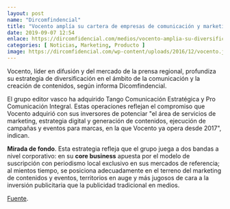 ```yaml
---
layout: post
name: "Dircomfindencial"
title: "Vocento amplía su cartera de empresas de comunicación y marketing"
date: 2019-09-07 12:54
enlace: https://dircomfidencial.com/medios/vocento-amplia-su-diversificacion-por-las-ramas-de-comunicacion-y-marketing-20190906-1650/
categories: [ Noticias, Marketing, Producto ]
image: https://dircomfidencial.com/wp-content/uploads/2016/12/vocento.jpg
---
```

Vocento, líder en difusión y del mercado de la prensa regional, profundiza su  estrategia de diversificación en el ámbito de la comunicación y la creación de contenidos, según informa Dicomfindencial.

El grupo editor vasco ha adquirido Tango Comunicación Estratégica y Pro Comunicación Integral. Estas operaciones reflejan el compromiso que Vocento adquirió con sus inversores de potenciar "el área de servicios de marketing, estrategia digital y generación de contenidos, ejecución de campañas y eventos para marcas, en la que Vocento ya opera desde 2017", indican.

**Mirada de fondo**. Esta estrategia refleja que el grupo juega a dos bandas a nivel corporativo: en su **core business** apuesta por el modelo de suscripción con periodismo local exclusivo en sus mercados de referencia; al mientos tiempo, se posiciona adecuadamente en el terreno del marketing de contenidos y eventos,  territorios en auge y más jugosos de cara a la inversión publicitaria que la publicidad tradicional en medios.

[Fuente](https://dircomfidencial.com/medios/vocento-amplia-su-diversificacion-por-las-ramas-de-comunicacion-y-marketing-20190906-1650/).

